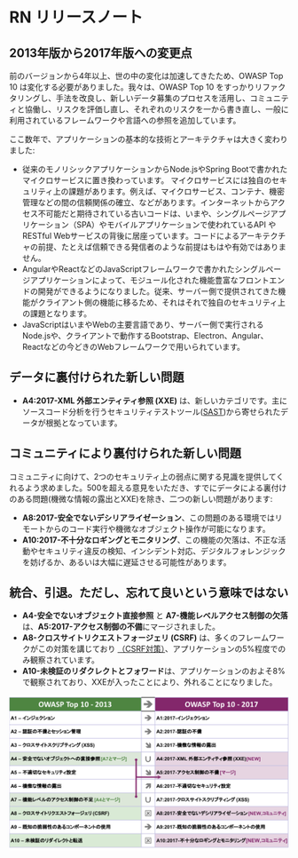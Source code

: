 # RN リリースノート

## 2013年版から2017年版への変更点

前のバージョンから4年以上、世の中の変化は加速してきたため、OWASP Top 10 は変化する必要がありました。我々は、OWASP Top 10 をすっかりリファクタリングし、手法を改良し、新しいデータ募集のプロセスを活用し、コミュニティと協働し、リスクを評価し直し、それぞれのリスクを一から書き直し、一般に利用されているフレームワークや言語への参照を追加しています。

ここ数年で、アプリケーションの基本的な技術とアーキテクチャは大きく変わりました:

* 従来のモノリシックアプリケーションからNode.jsやSpring Bootで書かれたマイクロサービスに置き換わっています。 マイクロサービスには独自のセキュリティ上の課題があります。例えば、マイクロサービス、コンテナ、機密管理などの間の信頼関係の確立、などがあります。インターネットからアクセス不可能だと期待されている古いコードは、いまや、シングルページアプリケーション（SPA）やモバイルアプリケーションで使われているAPI や RESTful Webサービスの背後に居座っています。コードによるアーキテクチャの前提、たとえば信頼できる発信者のような前提はもはや有効ではありません。
* AngularやReactなどのJavaScriptフレームワークで書かれたシングルページアプリケーションによって、モジュール化された機能豊富なフロントエンドの開発ができるようになりました。従来、サーバー側で提供されてきた機能がクライアント側の機能に移るため、それはそれで独自のセキュリティ上の課題となります。
* JavaScriptはいまやWebの主要言語であり、サーバー側で実行されるNode.jsや、クライアントで動作するBootstrap、Electron、Angular、Reactなどの今どきのWebフレームワークで用いられています。

## データに裏付けられた新しい問題

* **A4:2017-XML 外部エンティティ参照 (XXE)** は、新しいカテゴリです。主にソースコード分析を行うセキュリティテストツール([SAST](https://www.owasp.org/index.php/Source_Code_Analysis_Tools))から寄せられたデータが根拠となっています。

## コミュニティにより裏付けられた新しい問題

コミュニティに向けて、2つのセキュリティ上の弱点に関する見識を提供してくれるよう求めました。500を超える意見をいただき、すでにデータによる裏付けのある問題(機微な情報の露出とXXE)を除き、二つの新しい問題があります:

* **A8:2017-安全でないデシリアライゼーション**、この問題のある環境ではリモートからのコード実行や機微なオブジェクト操作が可能になります。
* **A10:2017-不十分なロギングとモニタリング**、この機能の欠落は、不正な活動やセキュリティ違反の検知、インシデント対応、デジタルフォレンジックを妨げるか、あるいは大幅に遅延させる可能性があります。

## 統合、引退。ただし、忘れて良いという意味ではない

* **A4-安全でないオブジェクト直接参照** と **A7-機能レベルアクセス制御の欠落** は、**A5:2017-アクセス制御の不備**にマージされました。
* **A8-クロスサイトリクエストフォージェリ (CSRF)** は、多くのフレームワークがこの対策を講じており [（CSRF対策）](https://www.owasp.org/index.php/Cross-Site_Request_Forgery_(CSRF))、アプリケーションの5%程度でのみ観察されています。
* **A10-未検証のリダクレクトとフォワード**は、アプリケーションのおよそ8%で観察されており、XXEが入ったことにより、外れることになりました。

![0x06-release-notes-1](OWASP%20Top%2010/Top10/2017/ja/images/0x06-release-notes-1.png)
